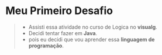 # Meu Primeiro Desafio

> - Assisti essa atividade no curso de Logica no **visualg**.
> - Decidi tentar fazer em **Java**.
> - pois eu decidi que vou aprender essa **linguagem de programação**.
